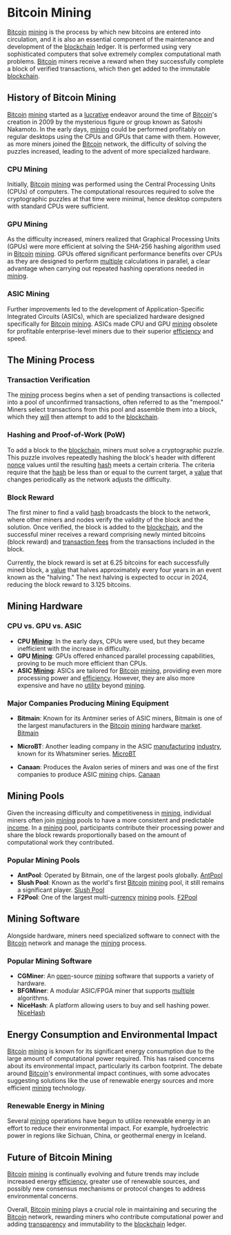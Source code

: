 # Bitcoin Mining

[Bitcoin](../b/bitcoin.md) [mining](../m/mining.md) is the process by which new bitcoins are entered into circulation, and it is also an essential component of the maintenance and development of the [blockchain](../b/blockchain_in_trading.md) ledger. It is performed using very sophisticated computers that solve extremely complex computational math problems. [Bitcoin](../b/bitcoin.md) miners receive a reward when they successfully complete a block of verified transactions, which then get added to the immutable [blockchain](../b/blockchain_in_trading.md).

## History of Bitcoin Mining

[Bitcoin](../b/bitcoin.md) [mining](../m/mining.md) started as a [lucrative](../l/lucrative.md) endeavor around the time of [Bitcoin](../b/bitcoin.md)'s creation in 2009 by the mysterious figure or group known as Satoshi Nakamoto. In the early days, [mining](../m/mining.md) could be performed profitably on regular desktops using the CPUs and GPUs that came with them. However, as more miners joined the [Bitcoin](../b/bitcoin.md) network, the difficulty of solving the puzzles increased, leading to the advent of more specialized hardware.

### CPU Mining

Initially, [Bitcoin](../b/bitcoin.md) [mining](../m/mining.md) was performed using the Central Processing Units (CPUs) of computers. The computational resources required to solve the cryptographic puzzles at that time were minimal, hence desktop computers with standard CPUs were sufficient.

### GPU Mining

As the difficulty increased, miners realized that Graphical Processing Units (GPUs) were more efficient at solving the SHA-256 hashing algorithm used in [Bitcoin](../b/bitcoin.md) [mining](../m/mining.md). GPUs offered significant performance benefits over CPUs as they are designed to perform [multiple](../m/multiple.md) calculations in parallel, a clear advantage when carrying out repeated hashing operations needed in [mining](../m/mining.md).

### ASIC Mining

Further improvements led to the development of Application-Specific Integrated Circuits (ASICs), which are specialized hardware designed specifically for [Bitcoin](../b/bitcoin.md) [mining](../m/mining.md). ASICs made CPU and GPU [mining](../m/mining.md) obsolete for profitable enterprise-level miners due to their superior [efficiency](../e/efficiency.md) and speed.

## The Mining Process

### Transaction Verification

The [mining](../m/mining.md) process begins when a set of pending transactions is collected into a pool of unconfirmed transactions, often referred to as the "mempool." Miners select transactions from this pool and assemble them into a block, which they [will](../w/will.md) then attempt to add to the [blockchain](../b/blockchain_in_trading.md). 

### Hashing and Proof-of-Work (PoW)

To add a block to the [blockchain](../b/blockchain_in_trading.md), miners must solve a cryptographic puzzle. This puzzle involves repeatedly hashing the block's header with different [nonce](../n/nonce.md) values until the resulting [hash](../h/hash.md) meets a certain criteria. The criteria require that the [hash](../h/hash.md) be less than or equal to the current target, a [value](../v/value.md) that changes periodically as the network adjusts the difficulty.

### Block Reward

The first miner to find a valid [hash](../h/hash.md) broadcasts the block to the network, where other miners and nodes verify the validity of the block and the solution. Once verified, the block is added to the [blockchain](../b/blockchain_in_trading.md), and the successful miner receives a reward comprising newly minted bitcoins (block reward) and [transaction fees](../t/transaction_fees.md) from the transactions included in the block.

Currently, the block reward is set at 6.25 bitcoins for each successfully mined block, a [value](../v/value.md) that halves approximately every four years in an event known as the "halving." The next halving is expected to occur in 2024, reducing the block reward to 3.125 bitcoins.

## Mining Hardware

### CPU vs. GPU vs. ASIC

- **CPU [Mining](../m/mining.md)**: In the early days, CPUs were used, but they became inefficient with the increase in difficulty.
- **GPU [Mining](../m/mining.md)**: GPUs offered enhanced parallel processing capabilities, proving to be much more efficient than CPUs.
- **ASIC [Mining](../m/mining.md)**: ASICs are tailored for [Bitcoin](../b/bitcoin.md) [mining](../m/mining.md), providing even more processing power and [efficiency](../e/efficiency.md). However, they are also more expensive and have no [utility](../u/utility.md) beyond [mining](../m/mining.md).

### Major Companies Producing Mining Equipment

- **Bitmain**: Known for its Antminer series of ASIC miners, Bitmain is one of the largest manufacturers in the [Bitcoin](../b/bitcoin.md) [mining](../m/mining.md) hardware [market](../m/market.md). [Bitmain](https://www.bitmain.com/)

- **MicroBT**: Another leading company in the ASIC [manufacturing](../m/manufacturing.md) [industry](../i/industry.md), known for its Whatsminer series. [MicroBT](https://www.microbt.com/)

- **Canaan**: Produces the Avalon series of miners and was one of the first companies to produce ASIC [mining](../m/mining.md) chips. [Canaan](https://www.canaan.io/)

## Mining Pools

Given the increasing difficulty and competitiveness in [mining](../m/mining.md), individual miners often join [mining](../m/mining.md) pools to have a more consistent and predictable [income](../i/income.md). In a [mining](../m/mining.md) pool, participants contribute their processing power and share the block rewards proportionally based on the amount of computational work they contributed.

### Popular Mining Pools

- **AntPool**: Operated by Bitmain, one of the largest pools globally. [AntPool](https://www.antpool.com/)
- **Slush Pool**: Known as the world's first [Bitcoin](../b/bitcoin.md) [mining](../m/mining.md) pool, it still remains a significant player. [Slush Pool](https://slushpool.com/)
- **F2Pool**: One of the largest multi-[currency](../c/currency.md) [mining](../m/mining.md) pools. [F2Pool](https://www.f2pool.com/)

## Mining Software

Alongside hardware, miners need specialized software to connect with the [Bitcoin](../b/bitcoin.md) network and manage the [mining](../m/mining.md) process.

### Popular Mining Software

- **CGMiner**: An [open](../o/open.md)-source [mining](../m/mining.md) software that supports a variety of hardware.
- **BFGMiner**: A modular ASIC/FPGA miner that supports [multiple](../m/multiple.md) algorithms.
- **NiceHash**: A platform allowing users to buy and sell hashing power. [NiceHash](https://www.nicehash.com/)

## Energy Consumption and Environmental Impact

[Bitcoin](../b/bitcoin.md) [mining](../m/mining.md) is known for its significant energy consumption due to the large amount of computational power required. This has raised concerns about its environmental impact, particularly its carbon footprint. The debate around [Bitcoin](../b/bitcoin.md)'s environmental impact continues, with some advocates suggesting solutions like the use of renewable energy sources and more efficient [mining](../m/mining.md) technology.

### Renewable Energy in Mining

Several [mining](../m/mining.md) operations have begun to utilize renewable energy in an effort to reduce their environmental impact. For example, hydroelectric power in regions like Sichuan, China, or geothermal energy in Iceland.

## Future of Bitcoin Mining

[Bitcoin](../b/bitcoin.md) [mining](../m/mining.md) is continually evolving and future trends may include increased energy [efficiency](../e/efficiency.md), greater use of renewable sources, and possibly new consensus mechanisms or protocol changes to address environmental concerns.

Overall, [Bitcoin](../b/bitcoin.md) [mining](../m/mining.md) plays a crucial role in maintaining and securing the [Bitcoin](../b/bitcoin.md) network, rewarding miners who contribute computational power and adding [transparency](../t/transparency.md) and immutability to the [blockchain](../b/blockchain_in_trading.md) ledger.